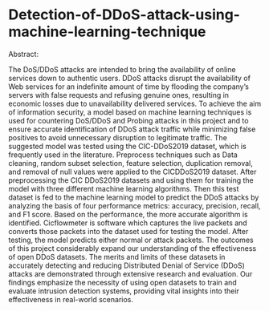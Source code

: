 # Detection-of-DDoS-attack-using-machine-learning-technique
Abstract:

The DoS/DDoS attacks are intended to bring the availability of online services down to authentic users. DDoS 
attacks disrupt the availability of Web services for an indefinite amount of time by flooding the company’s 
servers with false requests and refusing genuine ones, resulting in economic losses due to unavailability 
delivered services. To achieve the aim of information security, a model based on machine learning techniques 
is used for countering DoS/DDoS and Probing attacks in this project and to ensure accurate identification of 
DDoS attack traffic while minimizing false positives to avoid unnecessary disruption to legitimate traffic. The 
suggested model was tested using the CIC-DDoS2019 dataset, which is frequently used in the literature. 
Preprocess techniques such as Data cleaning, random subset selection, feature selection, duplication removal, 
and removal of null values were applied to the CICDDoS2019 dataset. After preprocessing the CIC
DDoS2019 datasets and using them for training the model with three different machine learning algorithms. 
Then this test dataset is fed to the machine learning model to predict the DDoS attacks by analyzing the basis 
of four performance metrics: accuracy, precision, recall, and F1 score. Based on the performance, the more 
accurate algorithm is identified. Cicflowmeter is software which captures the live packets and converts those 
packets into the dataset used for testing the model. After testing, the model predicts either normal or attack 
packets. The outcomes of this project considerably expand our understanding of the effectiveness of open 
DDoS datasets. The merits and limits of these datasets in accurately detecting and reducing Distributed Denial 
of Service (DDoS) attacks are demonstrated through extensive research and evaluation. Our findings 
emphasize the necessity of using open datasets to train and evaluate intrusion detection systems, providing 
vital insights into their effectiveness in real-world scenarios.
